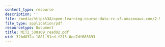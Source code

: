 ```yaml
---
content_type: resource
description: ''
file: /media/https%3A/open-learning-course-data-rc.s3.amazonaws.com/2-500-desalination-and-water-purification-spring-2009/32bd832a188191cdf2130ee7df683893_MIT2_500s09_read02.pdf
file_type: application/pdf
resourcetype: Document
title: MIT2_500s09_read02.pdf
uid: 32bd832a-1881-91cd-f213-0ee7df683893
---
```

